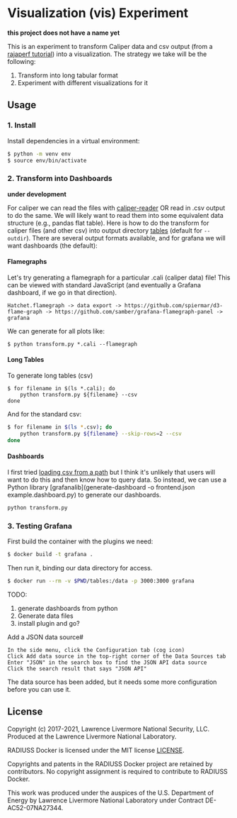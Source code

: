 # Visualization (vis) Experiment

**this project does not have a name yet**

This is an experiment to transform Caliper data and csv output (from a [rajaperf tutorial](https://github.com/rse-ops/rajaperf-tutorials)) 
into a visualization. The strategy we take will be the following:

1. Transform into long tabular format
2. Experiment with different visualizations for it


## Usage

### 1. Install

Install dependencies in a virtual environment:

```bash
$ python -m venv env
$ source env/bin/activate
```

### 2. Transform into Dashboards

**under development**

For caliper we can read the files with [caliper-reader](https://software.llnl.gov/Caliper/pythonreader.html) OR read in .csv output to do the same. We will likely want to read them into some equivalent data structure (e.g., pandas flat table). Here is how to do the transform for caliper files (and other csv) into output directory [tables](tables) (default for `--outdir`). There are several output formats available, and
for grafana we will want dashboards (the default):

#### Flamegraphs

Let's try generating a flamegraph for a particular .cali (caliper data) file! This can be viewed with standard JavaScript (and eventually a Grafana dashboard, if we go in that direction).

```
Hatchet.flamegraph -> data export -> https://github.com/spiermar/d3-flame-graph -> https://github.com/samber/grafana-flamegraph-panel -> grafana
```

We can generate for all plots like:

```console
$ python transform.py *.cali --flamegraph
```

#### Long Tables

To generate long tables (csv)

```console
$ for filename in $(ls *.cali); do
    python transform.py ${filename} --csv
done
```

And for the standard csv:

```bash
$ for filename in $(ls *.csv); do
    python transform.py ${filename} --skip-rows=2 --csv
done
```

#### Dashboards

I first tried [loading csv from a path](https://grafana.github.io/grafana-csv-datasource/)
but I think it's unlikely that users will want to do this and then know how to query data.
So instead, we can use a Python library [grafanalib](generate-dashboard -o frontend.json example.dashboard.py)
to generate our dashboards.

```bash
python transform.py 
```


### 3. Testing Grafana


First build the container with the plugins we need:

```bash
$ docker build -t grafana .
```

Then run it, binding our data directory for access.

```bash
$ docker run --rm -v $PWD/tables:/data -p 3000:3000 grafana
```

TODO:

1. generate dashboards from python
2. Generate data files
3. install plugin and go?

Add a JSON data source#

    In the side menu, click the Configuration tab (cog icon)
    Click Add data source in the top-right corner of the Data Sources tab
    Enter "JSON" in the search box to find the JSON API data source
    Click the search result that says "JSON API"

The data source has been added, but it needs some more configuration before you can use it.

License
-------

Copyright (c) 2017-2021, Lawrence Livermore National Security, LLC. 
Produced at the Lawrence Livermore National Laboratory.

RADIUSS Docker is licensed under the MIT license [LICENSE](./LICENSE).

Copyrights and patents in the RADIUSS Docker project are retained by
contributors. No copyright assignment is required to contribute to RADIUSS
Docker.

This work was produced under the auspices of the U.S. Department of
Energy by Lawrence Livermore National Laboratory under Contract
DE-AC52-07NA27344.
